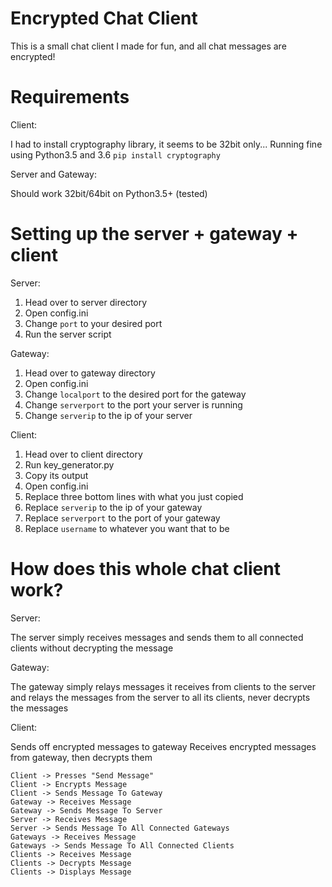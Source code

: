 # Encrypted Chat Client

This is a small chat client I made for fun, and all chat messages are encrypted!

# Requirements

Client:

I had to install cryptography library, it seems to be 32bit only... Running fine using Python3.5 and 3.6
```pip install cryptography```

Server and Gateway:

Should work 32bit/64bit on Python3.5+ (tested)

# Setting up the server + gateway + client

Server:

1) Head over to server directory
2) Open config.ini
3) Change ``port`` to your desired port
4) Run the server script

Gateway:

1) Head over to gateway directory
2) Open config.ini
3) Change ``localport`` to the desired port for the gateway
4) Change ``serverport`` to the port your server is running
5) Change ``serverip`` to the ip of your server

Client:

1) Head over to client directory
2) Run key_generator.py
3) Copy its output
4) Open config.ini
5) Replace three bottom lines with what you just copied
6) Replace ``serverip`` to the ip of your gateway
7) Replace ``serverport`` to the port of your gateway
8) Replace ``username`` to whatever you want that to be

# How does this whole chat client work?

Server:

The server simply receives messages and sends them to all connected clients without decrypting the message

Gateway:

The gateway simply relays messages it receives from clients to the server and relays the messages from the server
to all its clients, never decrypts the messages

Client:

Sends off encrypted messages to gateway
Receives encrypted messages from gateway, then decrypts them

```
Client -> Presses "Send Message"
Client -> Encrypts Message
Client -> Sends Message To Gateway
Gateway -> Receives Message
Gateway -> Sends Message To Server
Server -> Receives Message
Server -> Sends Message To All Connected Gateways
Gateways -> Receives Message
Gateways -> Sends Message To All Connected Clients
Clients -> Receives Message
Clients -> Decrypts Message
Clients -> Displays Message
```